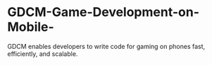 # GDCM-Game-Development-on-Mobile-
GDCM enables developers to write code for gaming on phones fast, efficiently, and scalable.
